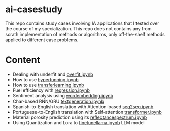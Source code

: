 # ai-casestudy

This repo contains study cases involving IA applications that I tested over the course of my specialization. This repo does not contains any from scrath implementation of methods or algorithms, only off-the-shelf methods applied to different case problems.

# Content

- Dealing with underfit and [overfit.ipynb](overfit.ipynb)
- How to use [hypertunning.ipynb](hypertunning.ipynb)
- How to use [transferlearning.ipynb](transferlearning.ipynb)
- Fuel efficiency with [regression.ipynb](regression.ipynb)
- Sentiment analysis using [wordembedding.ipynb](wordembedding.ipynb)
- Char-based RNN/GRU [textgeneration.ipynb](textgeneration.ipynb)
- Spanish-to-English translation with Attention-based [seq2seq.ipynb](seq2seq.ipynb)
- Portuguese-to-English translation with Self-attention [transformer.ipynb](transformer.ipynb)
- Material porosity prediction using its [reflectancespectrum.ipynb](reflectance_spectrum.ipynb)
- Using Quantization and Lora to [finetunellama.ipynb](finetunellama.ipynb) LLM model

<!--word2vec not finished-->